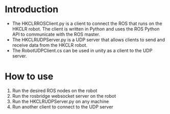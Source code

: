 # Introduction
- The HKCLRROSClient.py is a client to connect the ROS that runs on the HKCLR robot. The client is written in Python and uses the ROS Python API to communicate with the ROS master. 
- The HKCLRUDPServer.py is a UDP server that allows clients to send and receive data from the HKCLR robot.
- The RobotUDPClient.cs can be used in unity as a client to the UDP server.

# How to use
1. Run the desired ROS nodes on the robot
2. Run the rosbridge websocket server on the robot
3. Run the HKCLRUDPServer.py on any machine
4. Run another client to connect to the UDP server